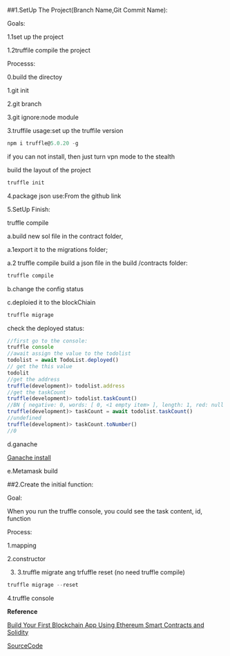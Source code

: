 ##1.SetUp The Project(Branch Name,Git Commit Name):

Goals:

1.1set up the project

1.2truffile compile the project



Processs:

0.build the directoy

1.git init

2.git branch

3.git ignore:node module

3.truffile usage:set up the truffile version

```javascript
npm i truffle@5.0.20 -g
```

if you can not install, then just turn vpn mode to the stealth

build the layout of the project

```javascript
truffle init
```



4.package json use:From the github link



5.SetUp Finish:

truffle compile

a.build new sol file in the contract folder, 

a.1export it to the migrations folder;

a.2 truffle compile build a json file in the build /contracts folder:

```javascript
truffle compile
```



b.change the config status

c.deploied it to the blockChiain

```javascript
truffle migrage
```

check the deployed status:

```javascript
//first go to the console:
truffle console
//await assign the value to the todolist
todolist = await TodoList.deployed()
// get the this value
todolit
//get the address
truffle(development)> todolist.address
//get the taskCount
truffle(development)> todolist.taskCount()
//BN { negative: 0, words: [ 0, <1 empty item> ], length: 1, red: null }
truffle(development)> taskCount = await todolist.taskCount()
//undefined
truffle(development)> taskCount.toNumber()
//0
```



d.ganache

[Ganache install](https://trufflesuite.com/ganache/)

e.Metamask build



##2.Create the initial function:

Goal:

When you run the truffle console, you could see the task content, id, function



Process:

1.mapping

2.constructor

3. 3.truffle migrate ang trfuffle reset (no need truffle compile)

```javascript
truffle migrage --reset
```



4.truffle console











**Reference**

[Build Your First Blockchain App Using Ethereum Smart Contracts and Solidity](https://www.youtube.com/watch?v=coQ5dg8wM2o)

[SourceCode](https://github.dev/dappuniversity/eth-todo-list)